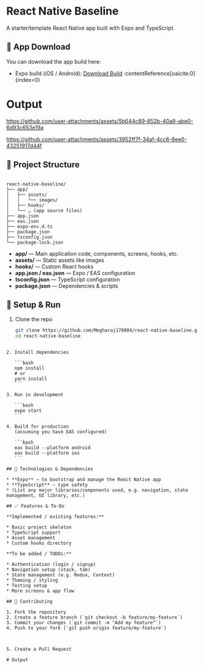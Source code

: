 
# React Native Baseline

A starter/template React Native app built with Expo and TypeScript.

## 🔗 App Download

You can download the app build here:

- Expo build (iOS / Android): [Download Build](https://expo.dev/accounts/megharaj2004/projects/baseline-reactnative/builds/0eff51f8-c0da-4928-a93b-1db24004d6bb) :contentReference[oaicite:0]{index=0}
# Output

https://github.com/user-attachments/assets/5b644c89-852b-40a9-abe0-6d93c653e19a




https://github.com/user-attachments/assets/3952ff7f-34af-4cc6-8ee0-43251917d44f



## 🧱 Project Structure

```

react-native-baseline/
├── app/
│   ├── assets/
│   │   └── images/
│   ├── hooks/
│   └── … (app source files)
├── app.json
├── eas.json
├── expo-env.d.ts
├── package.json
├── tsconfig.json
└── package-lock.json

````

- **app/** — Main application code, components, screens, hooks, etc.  
- **assets/** — Static assets like images  
- **hooks/** — Custom React hooks  
- **app.json / eas.json** — Expo / EAS configuration  
- **tsconfig.json** — TypeScript configuration  
- **package.json** — Dependencies & scripts  

## 🚀 Setup & Run

1. Clone the repo  
   ```bash
   git clone https://github.com/Megharaj170804/react-native-baseline.git
   cd react-native-baseline
````

2. Install dependencies

   ```bash
   npm install
   # or
   yarn install
   ```

3. Run in development

   ```bash
   expo start
   ```

4. Build for production
   (assuming you have EAS configured)

   ```bash
   eas build --platform android
   eas build --platform ios
   ```

## 🧩 Technologies & Dependencies

* **Expo** — to bootstrap and manage the React Native app
* **TypeScript** — type safety
* (List any major libraries/components used, e.g. navigation, state management, UI library, etc.)

## ✅ Features & To-Do

**Implemented / existing features:**

* Basic project skeleton
* TypeScript support
* Asset management
* Custom hooks directory

**To be added / TODOs:**

* Authentication (login / signup)
* Navigation setup (stack, tab)
* State management (e.g. Redux, Context)
* Theming / styling
* Testing setup
* More screens & app flow

## 🧪 Contributing

1. Fork the repository
2. Create a feature branch (`git checkout -b feature/my-feature`)
3. Commit your changes (`git commit -m "Add my feature"`)
4. Push to your fork (`git push origin feature/my-feature`)



5. Create a Pull Request

# Output



